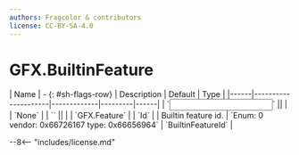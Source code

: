 ```yaml
---
authors: Fragcolor & contributors
license: CC-BY-SA-4.0
---
```



# GFX.BuiltinFeature

<div class="sh-parameters" markdown="1">
| Name | - {: #sh-flags-row} | Description | Default | Type |
|------|---------------------|-------------|---------|------|
| `<input>` || | | `None` |
| `<output>` || | | `GFX.Feature` |
| `Id` |  | Builtin feature id. | `Enum: 0 vendor: 0x66726167 type: 0x66656964` | `BuiltinFeatureId` |

</div>



--8<-- "includes/license.md"
